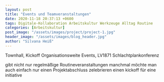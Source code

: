 ```yaml
---
layout: post
title: "Events und Teamveranstaltungen"
date: 2020-11-18 20:37:13 +0600
tags: Digitale-Kollaboration Arbeitskultur Werkzeuge Alltag Routine
categories: [Arbeitskultur]
post_image: "/assets/images/project/project-1.jpg"
header_image: "/assets/images/blog_header.jpg"
author: "Silvana Heiß"
---
```

Townhall, Kickoff Organisationsweite Events, LV1871 Schlachtplankonferenz

gibt nicht nur regelmäßige Routineveranstaltungen
manchmal möchte man auch einfach nur einen Projektabschluss zelebrieren
einen kickoff für eine initiative

